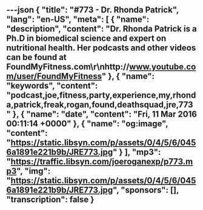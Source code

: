 ---json
{
  "title": "#773 - Dr. Rhonda Patrick",
  "lang": "en-US",
  "meta": [
    {
      "name": "description",
      "content": "Dr. Rhonda Patrick is a Ph.D in biomedical science and expert on nutritional health. Her podcasts and other videos can be found at FoundMyFitness.com\r\nhttp://www.youtube.com/user/FoundMyFitness"
    },
    {
      "name": "keywords",
      "content": "podcast,joe,fitness,party,experience,my,rhonda,patrick,freak,rogan,found,deathsquad,jre,773"
    },
    {
      "name": "date",
      "content": "Fri, 11 Mar 2016 00:11:14 +0000"
    },
    {
      "name": "og:image",
      "content": "https://static.libsyn.com/p/assets/0/4/5/6/0456a1891e221b9b/JRE773.jpg"
    }
  ],
  "mp3": "https://traffic.libsyn.com/joeroganexp/p773.mp3",
  "img": "https://static.libsyn.com/p/assets/0/4/5/6/0456a1891e221b9b/JRE773.jpg",
  "sponsors": [],
  "transcription": false
}
---
<episode-header />

<timemark seconds="0" />

<transcribe-call-to-action />

<episode-footer />